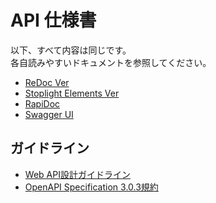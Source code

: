 # API 仕様書

以下、すべて内容は同じです。  
各自読みやすいドキュメントを参照してください。

- [ReDoc Ver](./out/sample-oas.html)
- [Stoplight Elements Ver](./html/elements/index.html)
- [RapiDoc](./html/RapiDoc/index.html)
- [Swagger UI](./html/swagger-ui/index.html)

## ガイドライン

- [Web API設計ガイドライン](https://future-architect.github.io/arch-guidelines/documents/forWebAPI/web_api_guidelines.html)
- [OpenAPI Specification 3.0.3規約](https://future-architect.github.io/coding-standards/documents/forOpenAPISpecification/OpenAPI_Specification_3.0.3.html)
